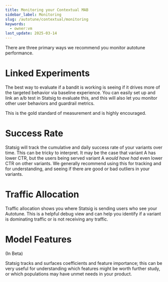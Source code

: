 ```yaml
---
title: Monitoring your Contextual MAB
sidebar_label: Monitoring
slug: /autotune/contextual/monitoring
keywords:
  - owner:vm
last_update: 2025-03-14
---
```


There are three primary ways we recommend you monitor autotune performance.

# Linked Experiments

The best way to evaluate if a bandit is working is seeing if it drives more of the targeted behavior via baseline experience. You can easily set up and link an a/b test in Statsig to evaluate this, and this will also let you monitor other user behaviors and guardrail metrics.

This is the gold standard of measurement and is highly encouraged.

# Success Rate

Statsig will track the cumulative and daily success rate of your variants over time. This can be tricky to interpret. It may be the case that variant A has lower CTR, but the users being served variant A _would have had_ even lower CTR on other variants. We generally recommend using this for tracking and for understanding, and seeing if there are good or bad outliers in your variants.

# Traffic Allocation

Traffic allocation shows you where Statsig is sending users who see your Autotune. This is a helpful debug view and can help you identify if a variant is dominating traffic or is not receiving any traffic.

# Model Features

(In Beta)

Statsig tracks and surfaces coefficients and feature importance; this can be very useful for understanding which features might be worth further study, or which populations may have unmet needs in your product.
